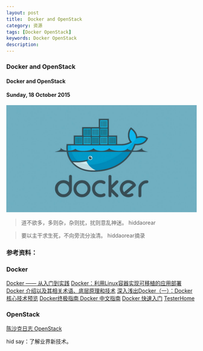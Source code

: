 ```yaml
---
layout: post
title:  Docker and OpenStack
category: 资源
tags: [Docker OpenStack]
keywords: Docker OpenStack
description: 
---
```


### Docker and OpenStack

#### Docker and OpenStack

#### Sunday, 18 October 2015

![docker](/../../assets/img/resource/2015/docker.jpg)

> 道不欲多，多则杂，杂则扰，扰则意乱神迷。
hiddaorear

> 要以主干求生死，不向旁流分浊清。
hiddaorear摘录


### 参考资料：

### Docker
[Docker —— 从入门到实践](http://dockerpool.com/static/books/docker_practice/introduction/README.html)
[Docker：利用Linux容器实现可移植的应用部署](http://www.infoq.com/cn/articles/docker-containers)
[Docker 介绍以及其相关术语、底层原理和技术](https://ruby-china.org/topics/22004)
[深入浅出Docker（一）：Docker核心技术预览](http://www.wenwenyun.com/a/tip/2014/0924/533.html)
[Docker终极指南 ](http://dockone.io/article/133)
[Docker 中文指南](http://www.widuu.com/chinese_docker/index.html)
[Docker 快速入门](http://cn.soulmachine.me/blog/20131026/)
[TesterHome](https://testerhome.com/)

### OpenStack
[陈沙克日志 OpenStack](http://www.chenshake.com/tag/openstack/)

hid say：了解业界新技术。
